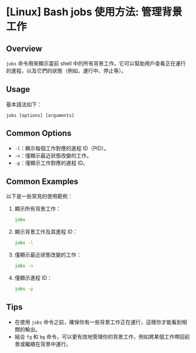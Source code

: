 # [Linux] Bash jobs 使用方法: 管理背景工作

## Overview
`jobs` 命令用來顯示當前 shell 中的所有背景工作。它可以幫助用戶查看正在運行的進程，以及它們的狀態（例如，運行中、停止等）。

## Usage
基本語法如下：
```
jobs [options] [arguments]
```

## Common Options
- `-l`：顯示每個工作對應的進程 ID（PID）。
- `-n`：僅顯示最近狀態改變的工作。
- `-p`：僅顯示工作對應的進程 ID。

## Common Examples
以下是一些常見的使用範例：

1. 顯示所有背景工作：
   ```bash
   jobs
   ```

2. 顯示背景工作及其進程 ID：
   ```bash
   jobs -l
   ```

3. 僅顯示最近狀態改變的工作：
   ```bash
   jobs -n
   ```

4. 僅顯示進程 ID：
   ```bash
   jobs -p
   ```

## Tips
- 在使用 `jobs` 命令之前，確保你有一些背景工作正在運行，這樣你才能看到相關的輸出。
- 結合 `fg` 和 `bg` 命令，可以更有效地管理你的背景工作，例如將某個工作帶回前景或繼續在背景中運行。